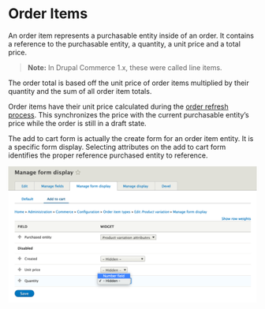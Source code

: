 # Order Items

An order item represents a purchasable entity inside of an order. It contains a reference to the purchasable entity, a quantity, a unit price and a total price.

> **Note:** In Drupal Commerce 1.x, these were called line items.

The order total is based off the unit price of order items multiplied by their quantity and the sum of all order item totals.

Order items have their unit price calculated during the [order refresh process](order-processing.rst). This synchronizes the price with the current purchasable entity’s price while the order is still in a draft state.

The add to cart form is actually the create form for an order item entity. It is a specific form display. Selecting attributes on the add to cart form identifies the proper reference purchased entity to reference.

![Order item add to cart form](../images/order-item-add-to-cart-form.png)